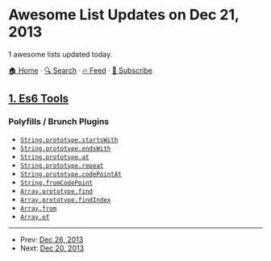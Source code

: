 # Awesome List Updates on Dec 21, 2013

1 awesome lists updated today.

[🏠 Home](/README.md) · [🔍 Search](https://www.trackawesomelist.com/search/) · [🔥 Feed](https://www.trackawesomelist.com/rss.xml) · [📮 Subscribe](https://trackawesomelist.us17.list-manage.com/subscribe?u=d2f0117aa829c83a63ec63c2f&id=36a103854c)



## [1. Es6 Tools](/content/addyosmani/es6-tools/README.md)

### Polyfills / Brunch Plugins

*   [`String.prototype.startsWith`](https://github.com/mathiasbynens/String.prototype.startsWith)
*   [`String.prototype.endsWith`](https://github.com/mathiasbynens/String.prototype.endsWith)
*   [`String.prototype.at`](https://github.com/mathiasbynens/String.prototype.at)
*   [`String.prototype.repeat`](https://github.com/mathiasbynens/String.prototype.repeat)
*   [`String.prototype.codePointAt`](https://github.com/mathiasbynens/String.prototype.codePointAt)
*   [`String.fromCodePoint`](https://github.com/mathiasbynens/String.fromCodePoint)
*   [`Array.prototype.find`](https://github.com/paulmillr/Array.prototype.find)
*   [`Array.prototype.findIndex`](https://github.com/paulmillr/Array.prototype.findIndex)
*   [`Array.from`](https://github.com/mathiasbynens/Array.from)
*   [`Array.of`](https://github.com/mathiasbynens/Array.of)

---

- Prev: [Dec 26, 2013](/content/2013/12/26/README.md)
- Next: [Dec 20, 2013](/content/2013/12/20/README.md)